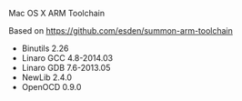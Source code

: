 Mac OS X ARM Toolchain

Based on https://github.com/esden/summon-arm-toolchain

* Binutils 2.26
* Linaro GCC 4.8-2014.03
* Linaro GDB 7.6-2013.05
* NewLib 2.4.0
* OpenOCD 0.9.0

